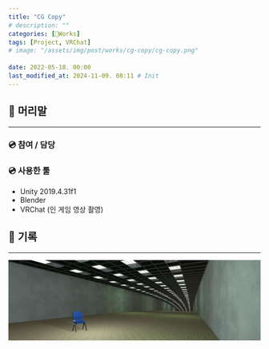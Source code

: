 ```yaml
---
title: "CG Copy"
# description: ""
categories: [🍇Works]
tags: [Project, VRChat]
# image: "/assets/img/post/works/cg-copy/cg-copy.png"

date: 2022-05-18. 00:00
last_modified_at: 2024-11-09. 08:11 # Init
---
```


## 📀 머리말

---

### 💿 참여 / 담당

### 💿 사용한 툴

- Unity 2019.4.31f1
- Blender
- VRChat (인 게임 영상 촬영)

## 📀 기록

---

![umbrella-cover-mv-banner](/assets/img/post/works/cg-copy/cg-copy.png)
